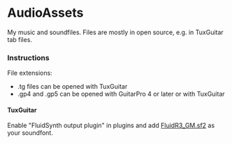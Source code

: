 # AudioAssets
My music and soundfiles. Files are mostly in open source, e.g. in TuxGuitar tab files.


### Instructions
File extensions:
- .tg files can be opened with TuxGuitar
- .gp4 and .gp5 can be opened with GuitarPro 4 or later or with TuxGuitar


#### TuxGuitar
Enable "FluidSynth output plugin" in plugins and add [FluidR3_GM.sf2](http://www.ronimusic.com/sf2/FluidR3_GM.sf2) as your soundfont.

